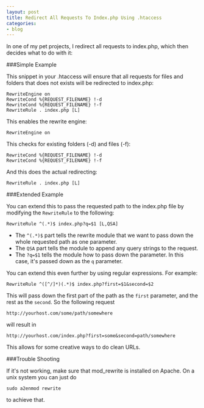 ```yaml
---
layout: post
title: Redirect All Requests To Index.php Using .htaccess
categories:
- blog
---
```


In one of my pet projects, I redirect all requests to index.php, which then decides what to do with it:<!--break-->

###Simple Example

This snippet in your .htaccess will ensure that all requests for files and folders that does not exists will be redirected to index.php:

    RewriteEngine on
    RewriteCond %{REQUEST_FILENAME} !-d
    RewriteCond %{REQUEST_FILENAME} !-f
    RewriteRule . index.php [L]

This enables the rewrite engine:

    RewriteEngine on

This checks for existing folders (-d) and files (-f):

    RewriteCond %{REQUEST_FILENAME} !-d
    RewriteCond %{REQUEST_FILENAME} !-f

And this does the actual redirecting:

    RewriteRule . index.php [L]

###Extended Example

You can extend this to pass the requested path to the index.php file by modifying the `RewriteRule` to the following:

    RewriteRule ^(.*)$ index.php?q=$1 [L,QSA]

* The `^(.*)$` part tells the rewrite module that we want to pass down the whole requested path as one parameter.
* The `QSA` part tells the module to append any query strings to the request.
* The `?q=$1` tells the module how to pass down the parameter. In this case, it's passed down as the `q` parameter.

You can extend this even further by using regular expressions. For example:

    RewriteRule ^([^/]*)(.*)$ index.php?first=$1&second=$2

This will pass down the first part of the path as the `first` parameter, and the rest as the `second`. So the following request

    http://yourhost.com/some/path/somewhere

will result in

    http://yourhost.com/index.php?first=some&second=path/somewhere

This allows for some creative ways to do clean URLs.

###Trouble Shooting

If it's not working, make sure that mod_rewrite is installed on Apache. On a unix system you can just do

    sudo a2enmod rewrite

to achieve that.